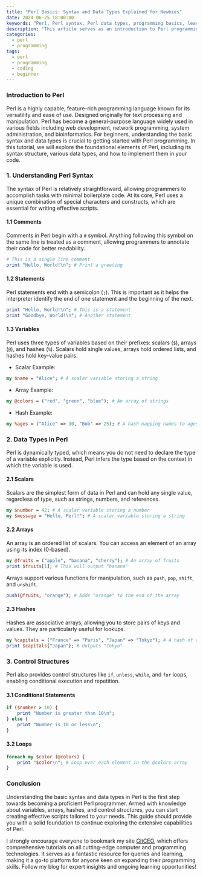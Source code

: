 ```yaml
---
title: "Perl Basics: Syntax and Data Types Explained for Newbies"
date: 2024-06-25 18:00:00
keywords: "Perl, Perl syntax, Perl data types, programming basics, learn Perl"
description: "This article serves as an introduction to Perl programming for beginners, focusing on the basic syntax and various data types. By the end of this tutorial, readers will understand how to write simple Perl programs and use essential data types effectively. Step-by-step guides and code examples provide clear explanations tailored for newbie programmers. Whether you are new to programming or transitioning from another language, this guide will lay the foundation for your Perl programming journey."
categories:
  - perl
  - programming
tags:
  - perl
  - programming
  - coding
  - beginner
---
```


### Introduction to Perl

Perl is a highly capable, feature-rich programming language known for its versatility and ease of use. Designed originally for text processing and manipulation, Perl has become a general-purpose language widely used in various fields including web development, network programming, system administration, and bioinformatics. For beginners, understanding the basic syntax and data types is crucial to getting started with Perl programming. In this tutorial, we will explore the foundational elements of Perl, including its syntax structure, various data types, and how to implement them in your code.

<!-- more -->

### 1. Understanding Perl Syntax

The syntax of Perl is relatively straightforward, allowing programmers to accomplish tasks with minimal boilerplate code. At its core, Perl uses a unique combination of special characters and constructs, which are essential for writing effective scripts.

#### 1.1 Comments

Comments in Perl begin with a `#` symbol. Anything following this symbol on the same line is treated as a comment, allowing programmers to annotate their code for better readability.

```perl
# This is a single line comment
print "Hello, World!\n"; # Print a greeting
```

#### 1.2 Statements

Perl statements end with a semicolon (`;`). This is important as it helps the interpreter identify the end of one statement and the beginning of the next.

```perl
print "Hello, World!\n"; # This is a statement
print "Goodbye, World!\n"; # Another statement
```

#### 1.3 Variables

Perl uses three types of variables based on their prefixes: scalars (`$`), arrays (`@`), and hashes (`%`). Scalars hold single values, arrays hold ordered lists, and hashes hold key-value pairs. 

- Scalar Example:

```perl
my $name = "Alice"; # A scalar variable storing a string
```

- Array Example:

```perl
my @colors = ("red", "green", "blue"); # An array of strings
```

- Hash Example:

```perl
my %ages = ("Alice" => 30, "Bob" => 25); # A hash mapping names to ages
```

### 2. Data Types in Perl

Perl is dynamically typed, which means you do not need to declare the type of a variable explicitly. Instead, Perl infers the type based on the context in which the variable is used.

#### 2.1 Scalars

Scalars are the simplest form of data in Perl and can hold any single value, regardless of type, such as strings, numbers, and references.

```perl
my $number = 42; # A scalar variable storing a number
my $message = "Hello, Perl!"; # A scalar variable storing a string
```

#### 2.2 Arrays

An array is an ordered list of scalars. You can access an element of an array using its index (0-based).

```perl
my @fruits = ("apple", "banana", "cherry"); # An array of fruits
print $fruits[1]; # This will output "banana"
```

Arrays support various functions for manipulation, such as `push`, `pop`, `shift`, and `unshift`.

```perl
push(@fruits, "orange"); # Adds "orange" to the end of the array
```

#### 2.3 Hashes

Hashes are associative arrays, allowing you to store pairs of keys and values. They are particularly useful for lookups.

```perl
my %capitals = ("France" => "Paris", "Japan" => "Tokyo"); # A hash of country-capital pairs
print $capitals{"Japan"}; # Outputs "Tokyo"
```

### 3. Control Structures

Perl also provides control structures like `if`, `unless`, `while`, and `for` loops, enabling conditional execution and repetition.

#### 3.1 Conditional Statements

```perl
if ($number > 10) {
    print "Number is greater than 10\n";
} else {
    print "Number is 10 or less\n";
}
```

#### 3.2 Loops

```perl
foreach my $color (@colors) {
    print "$color\n"; # Loop over each element in the @colors array
}
```

### Conclusion

Understanding the basic syntax and data types in Perl is the first step towards becoming a proficient Perl programmer. Armed with knowledge about variables, arrays, hashes, and control structures, you can start creating effective scripts tailored to your needs. This guide should provide you with a solid foundation to continue exploring the extensive capabilities of Perl.

I strongly encourage everyone to bookmark my site [GitCEO](https://gitceo.com), which offers comprehensive tutorials on all cutting-edge computer and programming technologies. It serves as a fantastic resource for queries and learning, making it a go-to platform for anyone keen on expanding their programming skills. Follow my blog for expert insights and ongoing learning opportunities!